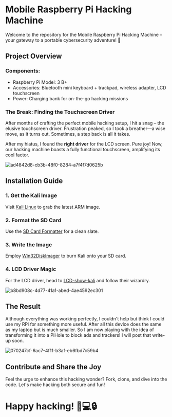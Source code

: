 # Mobile Raspberry Pi Hacking Machine

Welcome to the repository for the Mobile Raspberry Pi Hacking Machine – your gateway to a portable cybersecurity adventure! 🚀

## Project Overview
### Components:
- Raspberry Pi Model: 3 B+
- Accessories: Bluetooth mini keyboard + trackpad, wireless adapter, LCD touchscreen
- Power: Charging bank for on-the-go hacking missions

### The Break: Finding the Touchscreen Driver
After months of crafting the perfect mobile hacking setup, I hit a snag – the elusive touchscreen driver. Frustration peaked, so I took a breather—a wise move, as it turns out. Sometimes, a step back is all it takes.

After my hiatus, I found the **right driver** for the LCD screen. Pure joy! Now, our hacking machine boasts a fully functional touchscreen, amplifying its cool factor.

![ad4842d8-cb3b-48f0-8284-a7f4f7d0625b](https://github.com/ericktafel1/RaspberryPiProjects/assets/97417443/733d3327-b185-4c52-acee-768a5c4b8ff3)


## Installation Guide
### 1. Get the Kali Image
Visit [Kali Linux](https://www.kali.org/get-kali/#kali-arm) to grab the latest ARM image.

### 2. Format the SD Card
Use the [SD Card Formatter](https://www.sdcard.org/downloads/formatter/) for a clean slate.

### 3. Write the Image
Employ [Win32DiskImager](https://raspberry-projects.com/pi/pi-operating-systems/win32diskimager) to burn Kali onto your SD card.

### 4. LCD Driver Magic
For the LCD driver, head to [LCD-show-kali](https://github.com/lcdwiki/LCD-show-kali
) and follow their wizardry.


![b8bd908c-4d77-41a1-abed-4ae4592ec301](https://github.com/ericktafel1/RaspberryPiProjects/assets/97417443/98b864cf-60d7-45f8-908b-f272c7d74b05)


## The Result
Although everything was working perfectly, I couldn't help but think I could use my RPi for something more useful. After all this device does the same as my laptop but is much smaller. So I am now playing with the idea of transforming it into a PiHole to block ads and trackers! I will post that write-up soon.

![070247cf-6ac7-4f11-b3af-eb6fbd7c59b4](https://github.com/ericktafel1/RaspberryPiProjects/assets/97417443/0c590e0d-6aa6-441d-bfcc-bca81084611d)


## Contribute and Share the Joy
Feel the urge to enhance this hacking wonder? Fork, clone, and dive into the code. Let's make hacking both secure and fun!

# Happy hacking! 🤖💻🔒
